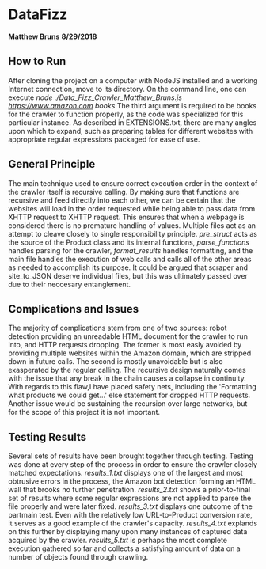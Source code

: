 # DataFizz
**Matthew Bruns** 
**8/29/2018**

## How to Run
After cloning the project on a computer with NodeJS installed and a working Internet connection, move to its directory. On the command line, one can execute
*node ./Data_Fizz_Crawler_Matthew_Bruns.js https://www.amazon.com books*
The third argument is required to be books for the crawler to function properly, as the code was specialized for this particular instance. As described in EXTENSIONS.txt, there are many angles upon which to expand, such as preparing tables for different websites with appropriate regular expressions packaged for ease of use.

## General Principle
The main technique used to ensure correct execution order in the context of the crawler itself is recursive calling. By making sure that functions are recursive and feed directly into each other, we can be certain that the websites will load in the order requested while being able to pass data from XHTTP request to XHTTP request. This ensures that when a webpage is considered there is no premature handling of values.
Multiple files act as an attempt to cleave closely to single responsibility principle. *pre_struct* acts as the source of the Product class and its internal functions, *parse_functions* handles parsing for the crawler, *format_results* handles formatting, and the main file handles the execution of web calls and calls all of the other areas as needed to accomplish its purpose. It could be argued that scraper and site_to_JSON deserve individual files, but this was ultimately passed over due to their neccesary entanglement.

## Complications and Issues
The majority of complications stem from one of two sources: robot detection providing an unreadable HTML document for the crawler to run into, and HTTP requests dropping. The former is most easly avoided by providing multiple websites within the Amazon domain, which are stripped down in future calls. The second is mostly unavoidable but is also exasperated by the regular calling. 
The recursive design naturally comes with the issue that any break in the chain causes a collapse in continuity. With regards to this flaw,I have placed safety nets, including the 'Formatting what products we could get...' else statement for dropped HTTP requests. Another issue would be sustaining the recursion over large networks, but for the scope of this project it is not important.

## Testing Results
Several sets of results have been brought together through testing. Testing was done at every step of the process in order to ensure the crawler closely matched expectations. *results_1.txt* displays one of the largest and most obtrusive errors in the process, the Amazon bot detection forming an HTML wall that brooks no further penetration. *results_2.txt* shows a prior-to-final set of results where some regular expressions are not applied to parse the file properly and were later fixed. *results_3.txt* displays one outcome of the partmain test. Even with the relatively low URL-to-Product conversion rate, it serves as a good example of the crawler's capacity. *results_4.txt* explands on this further by displaying many upon many instances of captured data acquired by the crawler. *results_5.txt* is perhaps the most complete execution gathered so far and collects a satisfying amount of data on a number of objects found through crawling.
